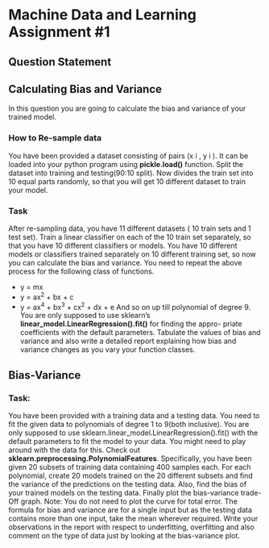 # Machine Data and Learning Assignment #1

## Question Statement


## Calculating Bias and Variance
In this question you are going to calculate the bias and variance of your trained
model.

### How to Re-sample data
You have been provided a dataset consisting of pairs (x i , y i ). It can be loaded
into your python program using <b>pickle.load()</b> function. Split the dataset into
training and testing(90:10 split). Now divides the train set into 10 equal parts
randomly, so that you will get 10 different dataset to train your model.

### Task
After re-sampling data, you have 11 different datasets ( 10 train sets and 1 test
set). Train a linear classifier on each of the 10 train set separately, so that you
have 10 different classifiers or models. You have 10 different models or classifiers
trained separately on 10 different training set, so now you can calculate the bias
and variance. You need to repeat the above process for the following class of
functions.
* y = mx
* y = ax<sup>2</sup> + bx + c
* y = ax<sup>4</sup> + bx<sup>3</sup> + cx<sup>2</sup> + dx + e
And so on up till polynomial of degree 9. You are only supposed to use
sklearn’s <b>linear_model.LinearRegression().fit()</b> for finding the appro-
priate coefficients with the default parameters. Tabulate the values of
bias and variance and also write a detailed report explaining how bias and
variance changes as you vary your function classes.


## Bias-Variance

### Task: 
You have been provided with a training data and a testing data. You
need to fit the given data to polynomials of degree 1 to 9(both inclusive). You
are only supposed to use sklearn.linear_model.LinearRegression().fit() with the
default parameters to fit the model to your data. You might need to play around
with the data for this. Check out <b>sklearn.preprocessing.PolynomialFeatures</b>.
Specifically, you have been given 20 subsets of training data containing 400
samples each. For each polynomial, create 20 models trained on the 20 different
subsets and find the variance of the predictions on the testing data. Also, find
the bias of your trained models on the testing data. Finally plot the bias-variance
trade-Off graph. Note: You do not need to plot the curve for total error. The
formula for bias and variance are for a single input but as the testing data
contains more than one input, take the mean wherever required. Write your
observations in the report with respect to underfitting, overfitting and also
comment on the type of data just by looking at the bias-variance plot.
